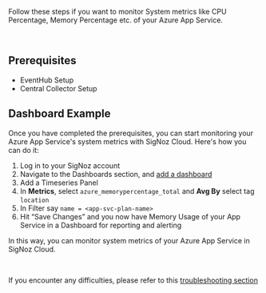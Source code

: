 Follow these steps if you want to monitor System metrics like CPU Percentage, Memory Percentage etc. of your Azure App Service.

&nbsp;

## Prerequisites

- EventHub Setup
- Central Collector Setup

## Dashboard Example

Once you have completed the prerequisites, you can start monitoring your Azure App Service's system metrics with SigNoz Cloud. Here's how you can do it:

1. Log in to your SigNoz account
2. Navigate to the Dashboards section, and [add a dashboard](https://signoz.io/docs/userguide/manage-dashboards/)
3. Add a Timeseries Panel
4. In **Metrics**, select `azure_memorypercentage_total`  and **Avg By** select tag `location`
5. In Filter say `name = <app-svc-plan-name>`
6. Hit “Save Changes” and you now have Memory Usage of your App Service in a Dashboard for reporting and alerting 

In this way, you can monitor system metrics of your Azure App Service in SigNoz Cloud.

&nbsp;

If you encounter any difficulties, please refer to this [troubleshooting section](https://signoz.io/docs/azure-monitoring/app-service/metrics/#troubleshooting) 